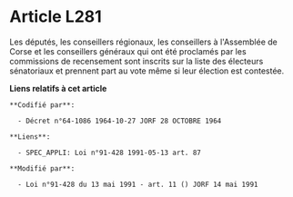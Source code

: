 # Article L281

Les députés, les conseillers régionaux, les conseillers à l'Assemblée de Corse et les conseillers généraux qui ont été
proclamés par les commissions de recensement sont inscrits sur la liste des électeurs sénatoriaux et prennent part au vote
même si leur élection est contestée.

**Liens relatifs à cet article**

	**Codifié par**:

	  - Décret n°64-1086 1964-10-27 JORF 28 OCTOBRE 1964

	**Liens**:

	  - SPEC_APPLI: Loi n°91-428 1991-05-13 art. 87

	**Modifié par**:

	  - Loi n°91-428 du 13 mai 1991 - art. 11 () JORF 14 mai 1991
